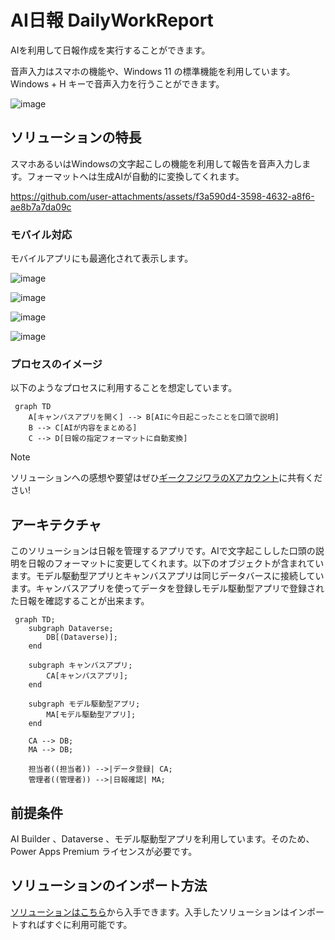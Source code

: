 # AI日報 DailyWorkReport
AIを利用して日報作成を実行することができます。

音声入力はスマホの機能や、Windows 11 の標準機能を利用しています。Windows + H キーで音声入力を行うことができます。

![image](https://github.com/user-attachments/assets/0c38c7a6-4264-4f9f-bd70-37fa0e92e279)


## ソリューションの特長
スマホあるいはWindowsの文字起こしの機能を利用して報告を音声入力します。フォーマットへは生成AIが自動的に変換してくれます。

https://github.com/user-attachments/assets/f3a590d4-3598-4632-a8f6-ae8b7a7da09c

### モバイル対応
モバイルアプリにも最適化されて表示します。

![image](https://github.com/user-attachments/assets/ca324fc2-24e6-4c76-8bcc-395690776e86)

![image](https://github.com/user-attachments/assets/605b586e-d3a2-4174-9e5d-52a838dac8b7)

![image](https://github.com/user-attachments/assets/a28bc13f-24d3-4e97-8ca6-230ef6525908)

![image](https://github.com/user-attachments/assets/03c6c6e0-cdc9-4789-9b92-04420825cea2)


### プロセスのイメージ
以下のようなプロセスに利用することを想定しています。

```mermaid
 graph TD
    A[キャンバスアプリを開く] --> B[AIに今日起こったことを口頭で説明]
    B --> C[AIが内容をまとめる]
    C --> D[日報の指定フォーマットに自動変換] 
```

> [!Note]
> ソリューションへの感想や要望はぜひ[ギークフジワラのXアカウント](https://x.com/geekfujiwara/status/1899917141153108344)に共有ください!

## アーキテクチャ
このソリューションは日報を管理するアプリです。AIで文字起こしした口頭の説明を日報のフォーマットに変更してくれます。以下のオブジェクトが含まれています。モデル駆動型アプリとキャンバスアプリは同じデータバースに接続しています。キャンバスアプリを使ってデータを登録しモデル駆動型アプリで登録された日報を確認することが出来ます。

```mermaid
 graph TD;
    subgraph Dataverse;
        DB[(Dataverse)];
    end

    subgraph キャンバスアプリ;
        CA[キャンバスアプリ];
    end

    subgraph モデル駆動型アプリ;
        MA[モデル駆動型アプリ];
    end

    CA --> DB;
    MA --> DB;

    担当者((担当者)) -->|データ登録| CA;
    管理者((管理者)) -->|日報確認| MA;
```

## 前提条件
AI Builder 、Dataverse 、モデル駆動型アプリを利用しています。そのため、Power Apps Premium ライセンスが必要です。

## ソリューションのインポート方法
[ソリューションはこちら](https://github.com/geekfujiwara/DailyWorkReport/releases/tag/DailyWorkReport)から入手できます。入手したソリューションはインポートすればすぐに利用可能です。
